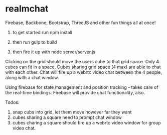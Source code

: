 # realmchat
Firebase, Backbone, Bootstrap, ThreeJS and other fun things all at once!

1. to get started run npm install

2. then run gulp to build

3. then fire it up with node server/server.js

Clicking on the grid should move the users cube to that grid space. Only 4 cubes can fit in a space. Cubes sharing grid space (4 max) are able to chat with each other. Chat will fire up a webrtc video chat between the 4 people, along with a chat window. 

Using firebase for state management and position tracking - takes care of the real-time bindings. Firebase will provide chat functionality, also.

Todos:
1. snap cubs into grid, let them move however far they want
2.  cubes sharing a square need to prompt chat window
3. cubes charing a square should fire up a webrtc video window for group video chat.
